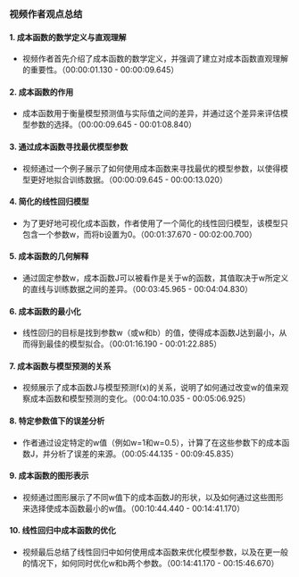 ### 视频作者观点总结

#### 1. 成本函数的数学定义与直观理解
- 视频作者首先介绍了成本函数的数学定义，并强调了建立对成本函数直观理解的重要性。（00:00:01.130 - 00:00:09.645）

#### 2. 成本函数的作用
- 成本函数用于衡量模型预测值与实际值之间的差异，并通过这个差异来评估模型参数的选择。（00:00:09.645 - 00:01:08.840）

#### 3. 通过成本函数寻找最优模型参数
- 视频通过一个例子展示了如何使用成本函数来寻找最优的模型参数，以使得模型更好地拟合训练数据。（00:00:09.645 - 00:00:13.020）

#### 4. 简化的线性回归模型
- 为了更好地可视化成本函数，作者使用了一个简化的线性回归模型，该模型只包含一个参数w，而将b设置为0。（00:01:37.670 - 00:02:00.700）

#### 5. 成本函数的几何解释
- 通过固定参数w，成本函数J可以被看作是关于w的函数，其值取决于w所定义的直线与训练数据之间的差异。（00:03:45.965 - 00:04:04.830）

#### 6. 成本函数的最小化
- 线性回归的目标是找到参数w（或w和b）的值，使得成本函数J达到最小，从而得到最佳的模型拟合。（00:01:16.190 - 00:01:22.885）

#### 7. 成本函数与模型预测的关系
- 视频展示了成本函数J与模型预测f(x)的关系，说明了如何通过改变w的值来观察成本函数和模型预测的变化。（00:04:10.035 - 00:05:06.925）

#### 8. 特定参数值下的误差分析
- 作者通过设定特定的w值（例如w=1和w=0.5），计算了在这些参数下的成本函数J，并分析了误差的来源。（00:05:44.135 - 00:09:45.835）

#### 9. 成本函数的图形表示
- 视频通过图形展示了不同w值下的成本函数J的形状，以及如何通过这些图形来选择使成本函数最小的w值。（00:10:44.440 - 00:14:41.170）

#### 10. 线性回归中成本函数的优化
- 视频最后总结了线性回归中如何使用成本函数来优化模型参数，以及在更一般的情况下，如何同时优化w和b两个参数。（00:14:41.170 - 00:15:46.670）

